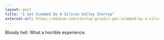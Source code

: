 ```yaml
---
layout: post
title: "I Got Scammed By A Silicon Valley Startup"
external-url: https://medium.com/startup-grind/i-got-scammed-by-a-silicon-valley-startup-574ced8acdff#.ua70jrg92
---
```


Bloody hell. What a horrible experience.